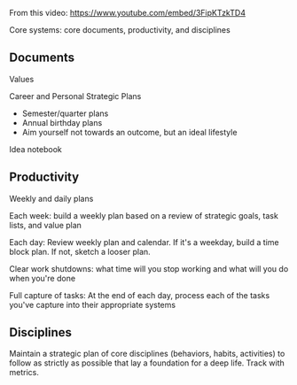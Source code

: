 From this video: https://www.youtube.com/embed/3FipKTzkTD4

Core systems: core documents, productivity, and disciplines

## Documents
Values

Career and Personal Strategic Plans
- Semester/quarter plans
- Annual birthday plans
- Aim yourself not towards an outcome, but an ideal lifestyle 

Idea notebook

## Productivity
Weekly and daily plans

Each week: build a weekly plan based on a review of strategic goals, task lists, and value plan

Each day: Review weekly plan and calendar. If it's a weekday, build a time block plan. If not, sketch a looser plan.

Clear work shutdowns: what time will you stop working and what will you do when you're done

Full capture of tasks: At the end of each day, process each of the tasks you've capture into their appropriate systems


## Disciplines
Maintain a strategic plan of core disciplines (behaviors, habits, activities) to follow as strictly as possible that lay a foundation for a deep life. Track with metrics.